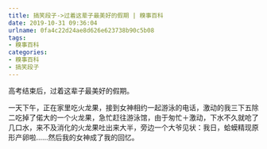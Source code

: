 ```yaml
---
title: 搞笑段子->过着这辈子最美好的假期 | 糗事百科
date: 2019-10-31 09:36:04
urlname: 0fa4c22d24ae8d626e623738b90c5b08
tags: 
- 糗事百科
categories:
- 糗事百科
- 搞笑段子
---
```

高考结束后，过着这辈子最美好的假期。

一天下午，正在家里吃火龙果，接到女神相约一起游泳的电话，激动的我三下五除二吃掉了偌大的一个火龙果，急忙赶往游泳馆，由于匆忙＋激动，下水不久就呛了几口水，来不及消化的火龙果吐出来大半，旁边一个大爷见状：我日，蛤蟆精现原形产卵啦……然后我的女神成了我的回忆。


